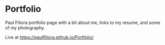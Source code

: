 # Portfolio
Paul Filiora portfolio page with a bit about me, links to my resume, and some of my photography.

Live at https://paulfiliora.github.io/Portfolio/
